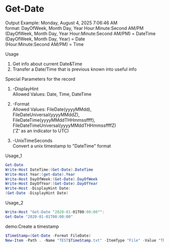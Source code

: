# Get-Date

Output Example: Monday, August 4, 2025 7:06:46 AM  
format: DayOfWeek, Month Day, Year  Hour:Minute:Second AM/PM  
(DayOfWeek, Month Day, Year  Hour:Minute:Second AM/PM) = DateTime  
(DayOfWeek, Month Day, Year) = Date  
(Hour:Minute:Second AM/PM)   = Time  

Usage  
1. Get info about current Date&Time  
2. Transfer a Date/Time that is previous known into useful info  

Special Parameters for the record  

1. -DisplayHint  
   Allowed Values: Date, Time, DateTime  

2. -Format  
   Allowed Values: FileDate(yyyyMMdd),  
                   FileDateUniversal(yyyyMMddZ),  
                   FileDateTime(yyyyMMddTHHmmssffff),  
                   FileDateTimeUniversal(yyyyMMddTHHmmssffffZ)  
                   ('Z' as an indicator to UTC)  

3. -UnixTimeSeconds  
   Convert a unix timestamp to "DateTime" format  

Usage_1
```powershell
Get-Date
Write-Host DateTime:(Get-Date).DateTime
Write-Host Year:(get-date).Year
Write-Host DayOfWeek:(Get-Date).DayOfWeek
Write-Host DayOfYear:(Get-Date).DayOfYear
Write-Host -DisplayHint Date:
(Get-Date -DisplayHint Date)
```


Usage_2
```powershell
Write-Host "Get-Date "2020-01-01T00:00:00"":
Get-Date "2020-01-01T00:00:00"
```

demo:Create a timestamp
```powershell
$TimeStamp=(Get-Date -Format FileDate)
New-Item -Path . -Name "TEST$TimeStamp.txt" -ItemType "File" -Value "This is a TEST."
```